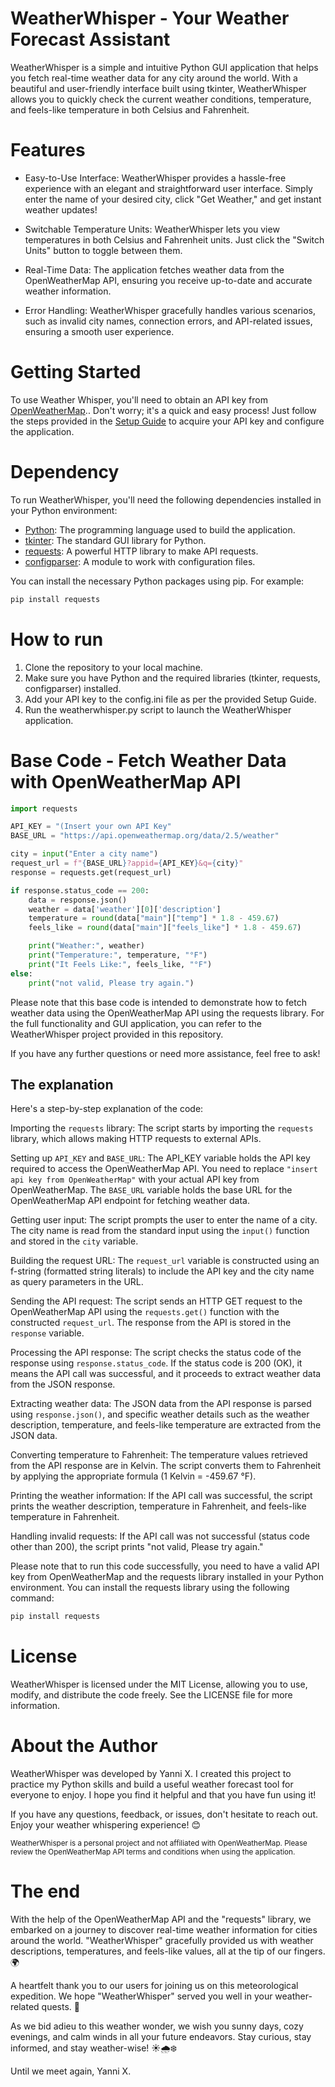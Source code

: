# WeatherWhisper - Your Weather Forecast Assistant

WeatherWhisper is a simple and intuitive Python GUI application that helps you fetch real-time weather data for any city around the world. With a beautiful and user-friendly interface built using tkinter, WeatherWhisper allows you to quickly check the current weather conditions, temperature, and feels-like temperature in both Celsius and Fahrenheit.



# Features
- Easy-to-Use Interface: WeatherWhisper provides a hassle-free experience with an elegant and straightforward user interface. Simply enter the name of your desired city, click "Get Weather," and get instant weather updates!

- Switchable Temperature Units: WeatherWhisper lets you view temperatures in both Celsius and Fahrenheit units. Just click the "Switch Units" button to toggle between them.

- Real-Time Data: The application fetches weather data from the OpenWeatherMap API, ensuring you receive up-to-date and accurate weather information.

- Error Handling: WeatherWhisper gracefully handles various scenarios, such as invalid city names, connection errors, and API-related issues, ensuring a smooth user experience.

# Getting Started
To use Weather Whisper, you'll need to obtain an API key from [OpenWeatherMap](https://openweathermap.org/).. Don't worry; it's a quick and easy process! Just follow the steps provided in the [Setup Guide](https://openweathermap.org/appid) to acquire your API key and configure the application.


# Dependency
To run WeatherWhisper, you'll need the following dependencies installed in your Python environment:

- [Python](https://www.python.org/): The programming language used to build the application.
- [tkinter](https://docs.python.org/3/library/tkinter.html): The standard GUI library for Python.
- [requests](https://docs.python-requests.org/en/latest/): A powerful HTTP library to make API requests.
- [configparser](https://docs.python.org/3/library/configparser.html): A module to work with configuration files.

You can install the necessary Python packages using pip. For example:

```bash
pip install requests
```

# How to run 
1. Clone the repository to your local machine.
2. Make sure you have Python and the required libraries (tkinter, requests, configparser) installed.
3. Add your API key to the config.ini file as per the provided Setup Guide.
4. Run the weatherwhisper.py script to launch the WeatherWhisper application.


# Base Code - Fetch Weather Data with OpenWeatherMap API
```python
import requests

API_KEY = "(Insert your own API Key"
BASE_URL = "https://api.openweathermap.org/data/2.5/weather"

city = input("Enter a city name")
request_url = f"{BASE_URL}?appid={API_KEY}&q={city}"
response = requests.get(request_url)

if response.status_code == 200:
    data = response.json()
    weather = data['weather'][0]['description']
    temperature = round(data["main"]["temp"] * 1.8 - 459.67)
    feels_like = round(data["main"]["feels_like"] * 1.8 - 459.67)

    print("Weather:", weather)
    print("Temperature:", temperature, "°F")
    print("It Feels Like:", feels_like, "°F")
else:
    print("not valid, Please try again.")
```

Please note that this base code is intended to demonstrate how to fetch weather data using the OpenWeatherMap API using the requests library. For the full functionality and GUI application, you can refer to the WeatherWhisper project provided in this repository.

If you have any further questions or need more assistance, feel free to ask!

## The explanation
Here's a step-by-step explanation of the code:

Importing the ```requests``` library: The script starts by importing the ```requests``` library, which allows making HTTP requests to external APIs.

Setting up ```API_KEY``` and ```BASE_URL```: The API_KEY variable holds the API key required to access the OpenWeatherMap API. You need to replace ```"insert api key from OpenWeatherMap"``` with your actual API key from OpenWeatherMap. The ```BASE_URL``` variable holds the base URL for the OpenWeatherMap API endpoint for fetching weather data.

Getting user input: The script prompts the user to enter the name of a city. The city name is read from the standard input using the ```input()``` function and stored in the ```city``` variable.

Building the request URL: The ```request_url``` variable is constructed using an f-string (formatted string literals) to include the API key and the city name as query parameters in the URL.

Sending the API request: The script sends an HTTP GET request to the OpenWeatherMap API using the ```requests.get()``` function with the constructed ```request_url```. The response from the API is stored in the ```response``` variable.

Processing the API response: The script checks the status code of the response using ```response.status_code```. If the status code is 200 (OK), it means the API call was successful, and it proceeds to extract weather data from the JSON response.

Extracting weather data: The JSON data from the API response is parsed using ```response.json()```, and specific weather details such as the weather description, temperature, and feels-like temperature are extracted from the JSON data.

Converting temperature to Fahrenheit: The temperature values retrieved from the API response are in Kelvin. The script converts them to Fahrenheit by applying the appropriate formula (1 Kelvin = -459.67 °F).

Printing the weather information: If the API call was successful, the script prints the weather description, temperature in Fahrenheit, and feels-like temperature in Fahrenheit.

Handling invalid requests: If the API call was not successful (status code other than 200), the script prints "not valid, Please try again."

Please note that to run this code successfully, you need to have a valid API key from OpenWeatherMap and the requests library installed in your Python environment. You can install the requests library using the following command:

```bash
pip install requests
```
# License 
WeatherWhisper is licensed under the MIT License, allowing you to use, modify, and distribute the code freely. See the LICENSE file for more information.
# About the Author
WeatherWhisper was developed by Yanni X. I created this project to practice my Python skills and build a useful weather forecast tool for everyone to enjoy. I hope you find it helpful and that you have fun using it!

If you have any questions, feedback, or issues, don't hesitate to reach out. Enjoy your weather whispering experience! 😊

<sub>WeatherWhisper is a personal project and not affiliated with OpenWeatherMap. Please review the OpenWeatherMap API terms and conditions when using the application.</sub>

# The end 
With the help of the OpenWeatherMap API and the "requests" library, we embarked on a journey to discover real-time weather information for cities around the world. "WeatherWhisper" gracefully provided us with weather descriptions, temperatures, and feels-like values, all at the tip of our fingers. 🌍

A heartfelt thank you to our users for joining us on this meteorological expedition. We hope "WeatherWhisper" served you well in your weather-related quests. 🌈

As we bid adieu to this weather wonder, we wish you sunny days, cozy evenings, and calm winds in all your future endeavors. Stay curious, stay informed, and stay weather-wise! ☀️🌧️❄️

Until we meet again,
Yanni X.
